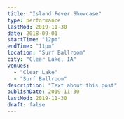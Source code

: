 ```yaml
---
title: "Island Fever Showcase"
type: performance
lastMod: 2019-11-30
date: 2018-09-01
startTime: "12pm"
endTime: "11pm"
location: "Surf Ballroom"
city: "Clear Lake, IA"
venues:
  - "Clear Lake"
  - "Surf Ballroom"
description: "Text about this post"
publishDate: 2019-11-30
lastMod: 2019-11-30
draft: false
---
```

